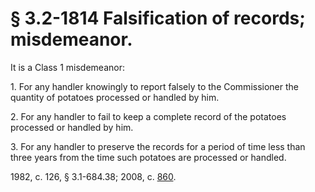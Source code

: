 # § 3.2-1814 Falsification of records; misdemeanor.

<p>It is a Class 1 misdemeanor:</p><p>1. For any handler knowingly to report falsely to the Commissioner the quantity of potatoes processed or handled by him.</p><p>2. For any handler to fail to keep a complete record of the potatoes processed or handled by him.</p><p>3. For any handler to preserve the records for a period of time less than three years from the time such potatoes are processed or handled.</p><p>1982, c. 126, § 3.1-684.38; 2008, c. <a href='http://lis.virginia.gov/cgi-bin/legp604.exe?081+ful+CHAP0860'>860</a>.</p>